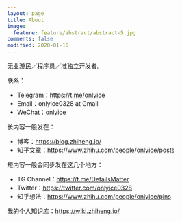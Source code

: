 ```yaml
---
layout: page
title: About
image:
  feature: feature/abstract/abstract-5.jpg
comments: false
modified: 2020-01-16
---
```


无业游民／程序员／准独立开发者。

联系：

- Telegram：https://t.me/onlyice
- Email：onlyice0328 at Gmail
- WeChat：onlyice

长内容一般发在：

- 博客：https://blog.zhiheng.io/
- 知乎文章：https://www.zhihu.com/people/onlyice/posts

短内容一般会同步发在这几个地方：

- TG Channel：https://t.me/DetailsMatter
- Twitter：https://twitter.com/onlyice0328
- 知乎想法：https://www.zhihu.com/people/onlyice/pins

我的个人知识库：https://wiki.zhiheng.io/
